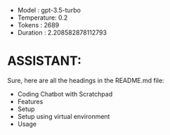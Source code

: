 - Model      : gpt-3.5-turbo
- Temperature: 0.2
- Tokens     : 2689
- Duration   : 2.208582878112793


# ASSISTANT:
Sure, here are all the headings in the README.md file:

- Coding Chatbot with Scratchpad
- Features
- Setup
- Setup using virtual environment
- Usage

